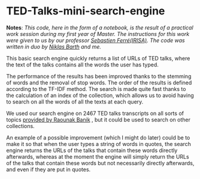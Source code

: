 # TED-Talks-mini-search-engine

**Notes**: *This code, here in the form of a notebook, is the result of a practical work session during my first year of Master. The instructions for this work were given to us by our professor [Sebastien Ferré(IRISA)](http://people.irisa.fr/Sebastien.Ferre/). The code was written in duo by [Niklas Barth](https://www.linkedin.com/in/niklasbarth/) and me.*

This basic search engine quickly returns a list of URLs of TED talks, where the text of the talks contains all the words the user has typed.

The performance of the results has been improved thanks to the stemming of words and the removal of stop words. The order of the results is defined according to the TF-IDF method. The search is made quite fast thanks to the calculation of an index of the collection, which allows us to avoid having to search on all the words of all the texts at each query.

We used our search engine on 2467 TED talks transcripts on all sorts of topics [provided by Raounak Banik](https://www.kaggle.com/datasets/rounakbanik/ted-talks) , but it could be used to search on other collections.

An example of a possible improvement (which I might do later) could be to make it so that when the user types a string of words in quotes, the search engine returns the URLs of the talks that contain these words directly afterwards, whereas at the moment the engine will simply return the URLs of the talks that contain these words but not necessarily directly afterwards, and even if they are put in quotes. 
